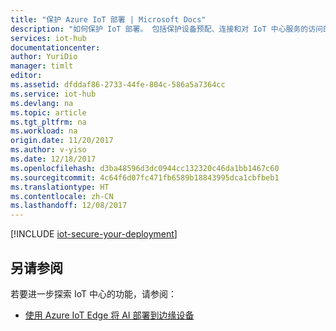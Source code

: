 ```yaml
---
title: "保护 Azure IoT 部署 | Microsoft Docs"
description: "如何保护 IoT 部署。 包括保护设备预配、连接和对 IoT 中心服务的访问的指导原则。"
services: iot-hub
documentationcenter: 
author: YuriDio
manager: timlt
editor: 
ms.assetid: dfddaf86-2733-44fe-804c-586a5a7364cc
ms.service: iot-hub
ms.devlang: na
ms.topic: article
ms.tgt_pltfrm: na
ms.workload: na
origin.date: 11/20/2017
ms.author: v-yiso
ms.date: 12/18/2017
ms.openlocfilehash: d3ba48596d3dc0944cc132320c46da1bb1467c60
ms.sourcegitcommit: 4c64f6d07fc471fb6589b18843995dca1cbfbeb1
ms.translationtype: HT
ms.contentlocale: zh-CN
ms.lasthandoff: 12/08/2017
---
```

[!INCLUDE [iot-secure-your-deployment](../../includes/iot-secure-your-deployment.md)]

## <a name="see-also"></a>另请参阅

若要进一步探索 IoT 中心的功能，请参阅：

* [使用 Azure IoT Edge 将 AI 部署到边缘设备][lnk-iotedge]

[lnk-iotedge]: iot-hub-linux-iot-edge-simulated-device.md


<!--Update_Description:update meta properties only-->